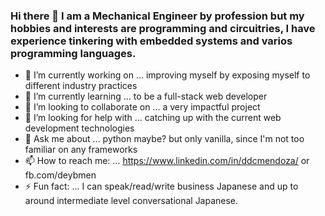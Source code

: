 ### Hi there 👋 I am a Mechanical Engineer by profession but my hobbies and interests are programming and circuitries, I have experience tinkering with embedded systems and varios programming languages.

<!--
**ddcmendoza/ddcmendoza** is a ✨ _special_ ✨ repository because its `README.md` (this file) appears on your GitHub profile.

Here are some ideas to get you started:
-->
- 🔭 I’m currently working on ... improving myself by exposing myself to different industry practices
- 🌱 I’m currently learning ... to be a full-stack web developer
- 👯 I’m looking to collaborate on ... a very impactful project
- 🤔 I’m looking for help with ... catching up with the current web development technologies
- 💬 Ask me about ... python maybe? but only vanilla, since I'm not too familiar on any frameworks 
- 📫 How to reach me: ... https://www.linkedin.com/in/ddcmendoza/ or fb.com/deybmen
- ⚡ Fun fact: ... I can speak/read/write business Japanese and up to around intermediate level conversational Japanese.

